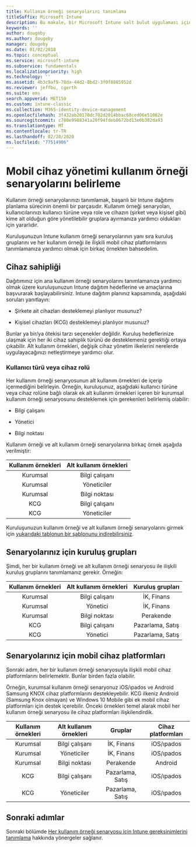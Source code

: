 ```yaml
---
title: Kullanım örneği senaryolarını tanımlama
titleSuffix: Microsoft Intune
description: Bu makale, bir Microsoft Intune salt bulut uygulaması için Intune kullanım örneği ve alt kullanım örneği senaryolarını belirlemenize yardımcı olur.
keywords: ''
author: dougeby
ms.author: dougeby
manager: dougeby
ms.date: 01/02/2018
ms.topic: conceptual
ms.service: microsoft-intune
ms.subservice: fundamentals
ms.localizationpriority: high
ms.technology: ''
ms.assetid: 4b3c9af9-78da-44d2-8bd2-3f0f8885952d
ms.reviewer: jeffbu, cgerth
ms.suite: ems
search.appverid: MET150
ms.custom: intune-classic
ms.collection: M365-identity-device-management
ms.openlocfilehash: 3f432ab20170dc702d2014bbac68ced06e51082e
ms.sourcegitcommit: c780e9988341a20f94fdeb8672bd13e0b302da93
ms.translationtype: MT
ms.contentlocale: tr-TR
ms.lasthandoff: 02/20/2020
ms.locfileid: "77514906"
---
```

# <a name="identify-mobile-device-management-use-case-scenarios"></a>Mobil cihaz yönetimi kullanım örneği senaryolarını belirleme

Kullanım örneği senaryolarınızı tanımlamak, başarılı bir Intune dağıtımı planlama sürecinin önemli bir parçasıdır. Kullanım örneği senaryoları, kullanıcılarınızı kullanıcı türüne veya role ve cihazın (şirket veya kişisel gibi) kime ait olduğun göre yönetilebilir gruplara ayırmanıza yardımcı oldukları için yararlıdır.

Kuruluşunuzun Intune kullanım örneği senaryolarının yanı sıra kuruluş gruplarını ve her kullanım örneği ile ilişkili mobil cihaz platformlarını tanımlamanıza yardımcı olmak için birkaç örnekten bahsedelim.

## <a name="device-ownership"></a>Cihaz sahipliği
Dağıtımınız için ana kullanım örneği senaryolarını tanımlamanıza yardımcı olmak üzere kuruluşunuzun Intune dağıtım hedeflerine ve amaçlarına başvurarak başlayabilirsiniz. Intune dağıtım planınız kapsamında, aşağıdaki soruları yanıtlayın:

- Şirkete ait cihazları desteklemeyi planlıyor musunuz?

- Kişisel cihazları (KCG) desteklemeyi planlıyor musunuz?

Bunlar ya bir/ya ötekisi tarzı seçenekler değildir. Kuruluş hedeflerinize ulaşmak için her iki cihaz sahiplik türünü de desteklemeniz gerektiği ortaya çıkabilir. Alt kullanım örnekleri, değişik cihaz yönetim ilkelerini nerelerde uygulayacağınızı netleştirmeye yardımcı olur.

### <a name="user-type-or-device-role"></a>Kullanıcı türü veya cihaz rolü

Her kullanım örneği senaryosunun alt kullanım örnekleri de içerip içermediğini belirleyin. Örneğin, kuruluşunuz, aşağıdaki kullanıcı türüne veya cihaz rolüne bağlı olarak ek alt kullanım örnekleri içeren bir kurumsal kullanım örneği senaryosunu desteklemek için gerekenleri belirlemiş olabilir:

- Bilgi çalışanı

- Yönetici

- Bilgi noktası

Kullanım örneği ve alt kullanım örneği senaryolarına birkaç örnek aşağıda verilmiştir:

| **Kullanım örnekleri** | **Alt kullanım örnekleri** |
|:---:|:---:|
| Kurumsal | Bilgi çalışanı |              
| Kurumsal | Yöneticiler |           
| Kurumsal | Bilgi noktası |
| KCG | Bilgi çalışanı |           
| KCG | Yöneticiler |

Kuruluşunuzun kullanım örneği ve alt kullanım örneği senaryolarını girmek için [yukarıdaki tablonun bir şablonunu indirebilirsiniz](https://gallery.technet.microsoft.com/Intune-deployment-planning-fae156c2?redir=0).

## <a name="organizational-groups-for-your-scenarios"></a>Senaryolarınız için kuruluş grupları

Şimdi, her bir kullanım örneği ve alt kullanım örneği senaryosu ile ilişkili kuruluş gruplarını tanımlamanız gerekir. Örneğin:

| **Kullanım örnekleri** | **Alt kullanım örnekleri** | **Kuruluş grupları** |
|:---:|:---:|:---:|
| Kurumsal | Bilgi çalışanı | İK, Finans |               
| Kurumsal | Yönetici | İK, Finans |            
| Kurumsal | Bilgi noktası | Perakende |
| KCG | Bilgi çalışanı | Pazarlama, Satış |            
| KCG | Yönetici | Pazarlama, Satış |


## <a name="mobile-device-platforms-for-your-scenarios"></a>Senaryolarınız için mobil cihaz platformları

Sonraki adım, her bir kullanım örneği senaryosuyla ilişkili mobil cihaz platformlarını belirlemektir. Bunlar birden fazla olabilir.

Örneğin, kurumsal kullanım örneği senaryonuz iOS/ıpados ve Android Samsung KNOX cihaz platformlarını destekleyebilir. KCG ilkeniz Android (Samsung Knox olmayan) ve Windows 10 Mobile gibi ek mobil cihaz platformları için destek içerebilir. Önceki örnekleri temel alarak mobil her kullanım örneği senaryosu ile cihaz platformları ilişkilendirdik.

| **Kullanım örnekleri** | **Alt kullanım örnekleri** | **Gruplar** | **Cihaz platformları** |   
|:---:|:---:|:---:|:---:|
| Kurumsal | Bilgi çalışanı | İK, Finans | iOS/ıpados |                                                           
| Kurumsal | Yöneticiler | İK, Finans | iOS/ıpados |                                                           
| Kurumsal | Bilgi noktası | Perakende | Android |
| KCG | Bilgi çalışanı | Pazarlama, Satış | iOS/ıpados |                                                           
| KCG | Yöneticiler | Pazarlama, Satış | iOS/ıpados |

## <a name="next-steps"></a>Sonraki adımlar

Sonraki bölümde [Her kullanım örneği senaryosu için Intune gereksinimlerini tanımlama](../planning-guide-requirements.md) hakkında yönergeler sağlanır.
